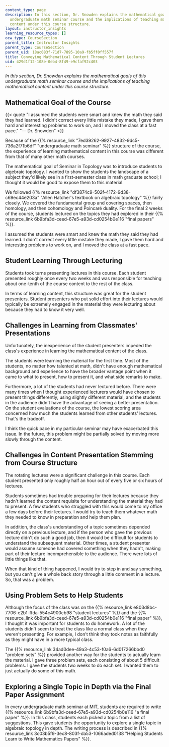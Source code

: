 ```yaml
---
content_type: page
description: In this section, Dr. Snowden explains the mathematical goals of this
  undergraduate math seminar course and the implications of teaching mathematical
  content under this course structure.
layout: instructor_insights
learning_resource_types: []
ocw_type: CourseSection
parent_title: Instructor Insights
parent_type: CourseSection
parent_uid: 18ac083f-71d7-7895-10a9-fb5ff0ff557f
title: Conveying Mathematical Content Through Student Lectures
uid: 429d1f12-108e-0eb4-8f49-e9cfaf92c403
---
```


_In this section, Dr. Snowden explains the mathematical goals of this undergraduate math seminar course and the implications of teaching mathematical content under this course structure._

Mathematical Goal of the Course
-------------------------------

{{< quote "I assumed the students were smart and knew the math they said they had learned. I didn't correct every little mistake they made, I gave them hard and interesting problems to work on, and I moved the class at a fast pace." "— Dr. Snowden" >}}

Because of the {{% resource_link "7ed39262-9927-4832-9dc5-736a2f71b6df" "undergraduate math seminar" %}} structure of the course, the experience of learning mathematical content in this course was different from that of many other math courses.

The mathematical goal of Seminar in Topology was to introduce students to algebraic topology. I wanted to show the students the landscape of a subject they'd likely see in a first-semester class in math graduate school; I thought it would be good to expose them to this material.

We followed {{% resource_link "df3874c9-502f-4172-9d38-c69ec44e203a" "Allen Hatcher's textbook on algebraic topology" %}} fairly closely. We covered the fundamental group and covering spaces, then homology, and then cohomology and Poincaré duality. For the final 2 weeks of the course, students lectured on the topics they had explored in their {{% resource_link 6b9bfa3d-ceed-67e5-a93d-cd0254b0e116 "final papers" %}}.

I assumed the students were smart and knew the math they said they had learned. I didn't correct every little mistake they made, I gave them hard and interesting problems to work on, and I moved the class at a fast pace.

Student Learning Through Lecturing
----------------------------------

Students took turns presenting lectures in this course. Each student presented roughly once every two weeks and was responsible for teaching about one-tenth of the course content to the rest of the class.

In terms of learning content, this structure was great for the student presenters. Student presenters who put solid effort into their lectures would typically be extremely engaged in the material they were lecturing about because they had to know it very well.

Challenges in Learning from Classmates' Presentations
-----------------------------------------------------

Unfortunately, the inexperience of the student presenters impeded the class's experience in learning the mathematical content of the class.

The students were learning the material for the first time. Most of the students, no matter how talented at math, didn't have enough mathematical background and experience to have the broader vantage point when it came to what to present, how to present it, and what side remarks to make.

Furthermore, a lot of the students had never lectured before. There were many times when I thought experienced lecturers would have chosen to present things differently, using slightly different material, and the students in the audience didn't have the advantage of seeing a better presentation. On the student evaluations of the course, the lowest scoring area concerned how much the students learned from other students' lectures. That's the tradeoff.

I think the quick pace in my particular seminar may have exacerbated this issue. In the future, this problem might be partially solved by moving more slowly through the content.

Challenges in Content Presentation Stemming from Course Structure
-----------------------------------------------------------------

The rotating lectures were a significant challenge in this course. Each student presented only roughly half an hour out of every five or six hours of lectures.

Students sometimes had trouble preparing for their lectures because they hadn't learned the content requisite for understanding the material they had to present. A few students who struggled with this would come to my office a few days before their lectures. I would try to teach them whatever math they needed to know in preparation and help them plan.

In addition, the class's understanding of a topic sometimes depended directly on a previous lecture, and if the person who gave the previous lecture didn't do such a good job, then it would be difficult for students to understand the subsequent material. Other times, a student presenter would assume someone had covered something when they hadn't, making part of their lecture incomprehensible to the audience. There were lots of little things like that.

When that kind of thing happened, I would try to step in and say something, but you can't give a whole back story through a little comment in a lecture. So, that was a problem.

Using Problem Sets to Help Students
-----------------------------------

Although the focus of the class was on the {{% resource_link e803d8bc-7706-e2b1-ffda-554c4900cb98 "student lectures" %}} and the {{% resource_link 6b9bfa3d-ceed-67e5-a93d-cd0254b0e116 "final paper" %}}, I thought it was important for students to do homework. A lot of the students didn't seem to treat the class like a normal class when they weren't presenting. For example, I don't think they took notes as faithfully as they might have in a more typical class.

The {{% resource_link 34ad0dee-49a3-4c53-f0a6-6d017266bbd0 "problem sets" %}} provided another way for the students to actually learn the material. I gave three problem sets, each consisting of about 5 difficult problems. I gave the students two weeks to do each set. I wanted them to just actually do some of this math.

Exploring a Single Topic in Depth via the Final Paper Assignment
----------------------------------------------------------------

In every undergraduate math seminar at MIT, students are required to write {{% resource_link 6b9bfa3d-ceed-67e5-a93d-cd0254b0e116 "a final paper" %}}. In this class, students each picked a topic from a list of suggestions. This gave students the opportunity to explore a single topic in algebraic topology in depth. The writing process is described in {{% resource_link 3c03b5f9-3ec8-803f-da53-1066aded0138 "Helping Students Learn to Write Mathematics Papers" %}}.